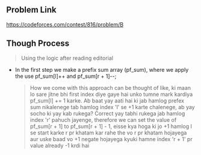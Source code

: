 ## Problem Link
https://codeforces.com/contest/816/problem/B

## Though Process

> Using the logic after reading editorial

- In the first step we make a prefix sum array (pf_sum), where we apply
the use pf_sum[l]++ and pf_sum[r + 1]--;
    > How we come with this approach can be thought of like, ki maan lo
    sare jitne bhi first index diye gaye hai unko tumne mark kardiya
    pf_sum[l] += 1 karke. Ab baat yay aati hai ki jab hamlog prefex sum
    nikalenege tab hamlog index 'l' se +1 karte chalenege, ab yay socho
    ki yay kab rukega? Correct yay tabhi rukega jab hamlog index 'r'
    pahuch jayenge, therefore we can set the value of pf_sum[r + 1] to
    pf_sum[r + 1] - 1, eisse kya hoga ki jo +1 hamlog l se start karke
    r pr khatam kar rahe the vo r pr khatam hojayega aur uske baad vo
    +1 negate hojayega kyuki hamne index 'r + 1' pr value already -1 
    krdi hai
